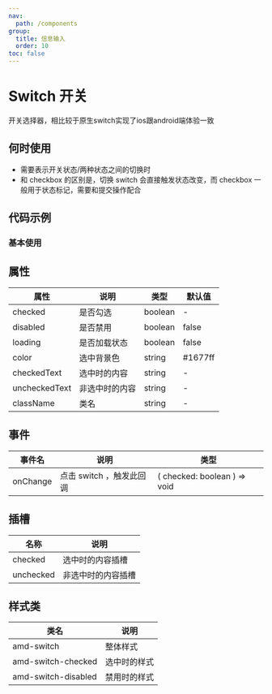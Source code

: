 ```yaml
---
nav:
  path: /components
group:
  title: 信息输入
  order: 10
toc: false
---
```


# Switch 开关
开关选择器，相比较于原生switch实现了ios跟android端体验一致
## 何时使用
- 需要表示开关状态/两种状态之间的切换时
- 和 checkbox 的区别是，切换 switch 会直接触发状态改变，而 checkbox 一般用于状态标记，需要和提交操作配合

## 代码示例
### 基本使用
<code src='../../demo/pages/Switch'></code>



## 属性

| 属性 | 说明  | 类型 | 默认值 |
| -----|-----|-----|-----|
| checked | 是否勾选  | boolean | - |
| disabled |  是否禁用 | boolean | false |
| loading |  是否加载状态 | boolean | false |
| color |  选中背景色 | string | #1677ff |
| checkedText | 选中时的内容  | string | - |
| uncheckedText |  非选中时的内容 | string | - |
| className | 类名 | string | - |

## 事件
| 事件名 | 说明 | 类型 |
| -----|-----|-----|
| onChange | 点击 switch  ，触发此回调 | ( checked: boolean ) => void  |


## 插槽
| 名称 | 说明 |
| ----|----|
| checked | 选中时的内容插槽 |
| unchecked | 非选中时的内容插槽 |

## 样式类
| 类名 | 说明 |
| -----|-----|
| amd-switch | 整体样式 |
| amd-switch-checked | 选中时的样式 |
| amd-switch-disabled | 禁用时的样式 |